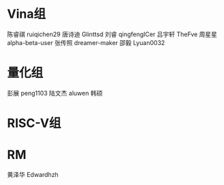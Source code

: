 
# Vina组
陈睿祺  ruiqichen29
唐诗迪  Glinttsd
刘睿    qingfengICer
吕宇轩  TheFve
周星星  alpha-beta-user
张传照  dreamer-maker
邵毅    Lyuan0032

# 量化组
彭展    peng1103
陆文杰  aluwen
韩硕    

# RISC-V组

# RM
黄泽华  Edwardhzh
